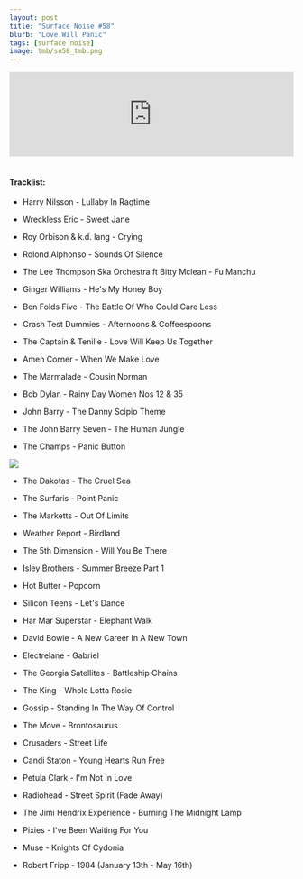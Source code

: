 ```yaml
---
layout: post
title: "Surface Noise #58"
blurb: "Love Will Panic"
tags: [surface noise]
image: tmb/sn58_tmb.png
---
```


<iframe scrolling="no" id="hearthis_at_track_3100570" width="100%" height="150" src="https://hearthis.at/embed/3100570/transparent_black/?hcolor=&color=&style=2&block_size=2&block_space=1&background=1&waveform=0&cover=0&autoplay=0&css=" frameborder="0" allowtransparency allow="autoplay"><p>Listen to <a href="https://hearthis.at/zerocc/2019-05-1620h59m44s/" target="_blank">Surface Noise #58</a> <span>by</span><a href="https://hearthis.at/zerocc/" target="_blank" >Zero</a> <span>on</span> <a href="https://hearthis.at/" target="_blank">hearthis.at</a></p></iframe>
&nbsp;

#### Tracklist:

- Harry Nilsson - Lullaby In Ragtime
- Wreckless Eric - Sweet Jane
- Roy Orbison & k.d. lang - Crying

- Rolond Alphonso - Sounds Of Silence
- The Lee Thompson Ska Orchestra ft Bitty Mclean - Fu Manchu
- Ginger Williams - He's My Honey Boy

- Ben Folds Five - The Battle Of Who Could Care Less
- Crash Test Dummies - Afternoons & Coffeespoons
- The Captain & Tenille - Love Will Keep Us Together

- Amen Corner - When We Make Love
- The Marmalade - Cousin Norman
- Bob Dylan - Rainy Day Women Nos 12 & 35

- John Barry - The Danny Scipio Theme
- The John Barry Seven - The Human Jungle
- The Champs - Panic Button

![](https://lh3.googleusercontent.com/_dz3NJzQ5lOg3CFTHwlIePJfEyA6ArNYndkd2bIW92zBF01GmKyFE7-9uvxXdOMtqkshoexKcoO_w4YoasVNwaHFBzZ0L19E7DdWnOoNF2CMG0fmujcwbgKq2PSo5pS1OFyORZMLdMNZCioSNUsHmK-urnxljgUkoFwapp95qldKw5IRC82bHjzdugi0rUhGYRiokghzGxOWMZ52KfHsDNV18gn2odcc2vdzZZf490rjegC_iacS6Votp2N1mJOGWk7O8TtS4ozddcKkoqzOjP7vppJ9n9ot7uvGD_CTNhICM9_QvhBD0RewHMPa03y5grVX1ZTl-0JcGVZMzglYbemFHOjKZjoGahSSBXnclNA2S9uxyCuzlgtPPf_rTU7C97HNt1YSkdKysy7bd4JLYspdTBOVkaQf8EBLWKy8Qfe-BEMSWepX1dy5dlqvfUrgldgCN2ytlUM-vsS3Hn2lMADq-nCmCyMXTh7I7gwPNdKtASnR-_eMp31iRJ_LibYsOJ0ptlUWQJxxr4qltrk0Vkk9ST2mv8gh9pYM28p_OVy70XaJ6Jp2AcYuTco1x4lDbk8LacPj7jLqjLFV28_Ygp14d8PzEtS2zkHayXNSov9sh84SYsprQX_fVgBwcSZ0MCcc-PCxaQHIGfOtNbrUaMI7=w599-h595-no)

- The Dakotas - The Cruel Sea
- The Surfaris - Point Panic
- The Marketts - Out Of Limits

- Weather Report - Birdland
- The 5th Dimension - Will You Be There
- Isley Brothers - Summer Breeze Part 1

- Hot Butter - Popcorn
- Silicon Teens - Let's Dance
- Har Mar Superstar - Elephant Walk

- David Bowie - A New Career In A New Town
- Electrelane - Gabriel
- The Georgia Satellites - Battleship Chains

- The King - Whole Lotta Rosie
- Gossip - Standing In The Way Of Control
- The Move - Brontosaurus

- Crusaders - Street Life
- Candi Staton - Young Hearts Run Free
- Petula Clark - I'm Not In Love

- Radiohead - Street Spirit (Fade Away)
- The Jimi Hendrix Experience - Burning The Midnight Lamp
- Pixies - I've Been Waiting For You
- Muse - Knights Of Cydonia

- Robert Fripp - 1984 (January 13th - May 16th)
